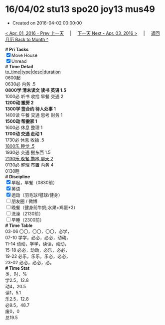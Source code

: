 # 16/04/02 stu13 spo20 joy13 mus49

- Created on 2016-04-02 00:00:00

[< Apr. 01, 2016 - Prev 上一天](/_archived/lifelogs/2016/04/d01.md) &nbsp; &nbsp; | &nbsp; &nbsp; [下一天 Next - Apr. 03, 2016 >](/_archived/lifelogs/2016/04/d03.md) &nbsp; &nbsp; |  &nbsp; &nbsp; [返回月历 Back to Month ^](/_archived/lifelogs/2016/04/index.md)
<br/><div><b># Pri Tasks</b></div><div><input checked="true" type="checkbox"/>Move House</div><div><input checked="true" type="checkbox"/>Unread</div><div><b># Time Detail</b></div><div><u>to_time|type|desc|duration</u></div><div>0600起</div><div>0630必 内务 .5</div><div><b>0800学 清未读文 读书 英语 1.5</b></div><div>1000必 听书 收拾 早餐 交通 2</div><div><b>1200动 搬房 2</b></div><div><b>1300学 签合约 待人处事 1</b></div><div>1400读 午餐 交通 思考 财务 1</div><div><b>1500动 帮搬家 1</b></div><div>1600必 休息 整理 1</div><div><b>1700动 交通 走动 1</b></div><div>1730必 休息 收拾 .5</div><div><u>1800乐 睡觉 .5</u></div><div>1930必 交通 搬东西 1.5</div><div><u>2130乐 晚餐 撸串 聊天 2</u></div><div>0130必 整理 布置 内务 4</div><div>0130睡</div><div><b># Discipline</b></div><div><input checked="true" type="checkbox"/>早起，早餐（0830前）</div><div><input checked="true" type="checkbox"/>英语</div><div><input checked="true" type="checkbox"/>运动（羽毛球/毽球/健身）</div><div><input type="checkbox"/>朋友圈 / 微博</div><div><input type="checkbox"/>晚餐（健身前牛奶;水果+鸡蛋*2）</div><div><input type="checkbox"/>洗澡（2130前）</div><div><input type="checkbox"/>早睡（2300前）</div><div><b># Time Table</b></div><div>03-06 〇〇，〇〇，〇〇，必学，</div><div>07-10 学学，必必，必必，动动，</div><div>11-14 动动，学学，读读，动动，</div><div>15-18 必必，动动，必乐，必必，</div><div>19-22 必乐，乐乐，乐必，必必，</div><div>23-02 必必，必必，必。</div><div><b># Time Stat</b></div><div>类，时，%</div><div>学2.5，12.8</div><div>动4，20.5</div><div>读1，5.1</div><div>乐2.5，12.8</div><div>必9.5，48.7</div><div>废0，0</div><div>总19.5</div>
